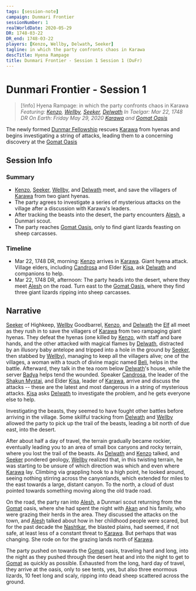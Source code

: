 ```yaml
---
tags: [session-note]
campaign: Dunmari Frontier
sessionNumber: 1
realWorldDate: 2020-05-29
DR: 1748-03-22
DR_end: 1748-03-22
players: [Kenzo, Wellby, Delwath, Seeker]
tagline: in which the party confronts chaos in Karawa
descTitle: Hyena Rampage
title: Dunmari Frontier - Session 1 Session 1 (DuFr)
---
```

# Dunmari Frontier - Session 1

>[!info] Hyena Rampage: in which the party confronts chaos in Karawa
> *Featuring: [Kenzo](<../../../people/pcs/dunmar-fellowship/kenzo.md>), [Wellby](<../../../people/pcs/dunmar-fellowship/wellby.md>), [Seeker](<../../../people/pcs/dunmar-fellowship/seeker.md>), [Delwath](<../../../people/pcs/dunmar-fellowship/delwath.md>)*
> *In Taelgar: Mar 22, 1748 DR*
> *On Earth: Friday May 29, 2020*
> *[Karawa](<../../../gazetteer/greater-dunmar/realms/dunmar/eastern-dunmar/karawa.md>) and [Gomat Oasis](<../../../gazetteer/greater-dunmar/dunmari-basin/gomat.md>)*

The newly formed [Dunmar Fellowship](<../../../people/pcs/dunmar-fellowship/dunmar-fellowship.md>) rescues [Karawa](<../../../gazetteer/greater-dunmar/realms/dunmar/eastern-dunmar/karawa.md>) from hyenas and begins investigating a string of attacks, leading them to a concerning discovery at the [Gomat Oasis](<../../../gazetteer/greater-dunmar/dunmari-basin/gomat.md>)
## Session Info
### Summary
- [Kenzo](<../../../people/pcs/dunmar-fellowship/kenzo.md>), [Seeker](<../../../people/pcs/dunmar-fellowship/seeker.md>), [Wellby](<../../../people/pcs/dunmar-fellowship/wellby.md>), and [Delwath](<../../../people/pcs/dunmar-fellowship/delwath.md>) meet, and save the villagers of [Karawa](<../../../gazetteer/greater-dunmar/realms/dunmar/eastern-dunmar/karawa.md>) from two giant hyenas.
- The party agrees to investigate a series of mysterious attacks on the village after a discussion with Karawa's leaders.
- After tracking the beasts into the desert, the party encounters [Alesh](<../../../people/dunmari/alesh.md>), a Dunmari scout.
- The party reaches [Gomat Oasis](<../../../gazetteer/greater-dunmar/dunmari-basin/gomat.md>), only to find giant lizards feasting on sheep carcasses.
### Timeline
- Mar 22, 1748 DR, morning: [Kenzo](<../../../people/pcs/dunmar-fellowship/kenzo.md>) arrives in [Karawa](<../../../gazetteer/greater-dunmar/realms/dunmar/eastern-dunmar/karawa.md>). Giant hyena attack. Village elders, including [Candrosa](<../../../people/dunmari/candrosa.md>) and Elder [Kisa](<../../../people/dunmari/kisa.md>), ask [Delwath](<../../../people/pcs/dunmar-fellowship/delwath.md>) and companions to help. 
- Mar 22, 1748 DR, afternoon: The party heads into the desert, where they meet [Alesh](<../../../people/dunmari/alesh.md>) on the road.  Turn east to the [Gomat Oasis](<../../../gazetteer/greater-dunmar/dunmari-basin/gomat.md>), where they find three giant lizards ripping into sheep carcasses.
## Narrative
[Seeker](<../../../people/pcs/dunmar-fellowship/seeker.md>) of Highkeep, [Wellby](<../../../people/pcs/dunmar-fellowship/wellby.md>) Goodbarrel, [Kenzo](<../../../people/pcs/dunmar-fellowship/kenzo.md>), and [Delwath](<../../../people/pcs/dunmar-fellowship/delwath.md>) the [Elf](<../../../species/children-of-the-embodied-gods/elves/elves.md>) all meet as they rush in to save the villagers of [Karawa](<../../../gazetteer/greater-dunmar/realms/dunmar/eastern-dunmar/karawa.md>) from two rampaging giant hyenas. They defeat the hyenas (one killed by [Kenzo](<../../../people/pcs/dunmar-fellowship/kenzo.md>), with staff and bare hands, and the other attacked with magical flames by [Delwath](<../../../people/pcs/dunmar-fellowship/delwath.md>), distracted by an illusory baby antelope and tripped into a hole in the ground by [Seeker](<../../../people/pcs/dunmar-fellowship/seeker.md>), then stabbed by [Wellby](<../../../people/pcs/dunmar-fellowship/wellby.md>)), managing to keep all the villagers alive; one of the villages, a woman with a touch of divine magic named [Beli](<../../../people/dunmari/beli.md>), helps in the battle. Afterward, they talk in the tea room below [Delwath](<../../../people/pcs/dunmar-fellowship/delwath.md>)'s house, while the server [Badya](<../../../people/dunmari/badya.md>) helps tend the wounded. Speaker [Candrosa](<../../../people/dunmari/candrosa.md>), the leader of the [Shakun Mystai](<../../../groups/dunmari-mystery-cults/shakun-mystai.md>), and Elder [Kisa](<../../../people/dunmari/kisa.md>), leader of [Karawa](<../../../gazetteer/greater-dunmar/realms/dunmar/eastern-dunmar/karawa.md>), arrive and discuss the attacks -- these are the latest and most dangerous in a string of mysterious attacks. [Kisa](<../../../people/dunmari/kisa.md>) asks [Delwath](<../../../people/pcs/dunmar-fellowship/delwath.md>) to investigate the problem, and he gets everyone else to help.

Investigating the beasts, they seemed to have fought other battles before arriving in the village. Some skillful tracking from [Delwath](<../../../people/pcs/dunmar-fellowship/delwath.md>) and [Wellby](<../../../people/pcs/dunmar-fellowship/wellby.md>) allowed the party to pick up the trail of the beasts, leading a bit north of due east, into the desert.

After about half a day of travel, the terrain gradually became rockier, eventually leading you to an area of small box canyons and rocky terrain, where you lost the trail of the beasts. As [Delwath](<../../../people/pcs/dunmar-fellowship/delwath.md>) and [Kenzo](<../../../people/pcs/dunmar-fellowship/kenzo.md>) talked, and [Seeker](<../../../people/pcs/dunmar-fellowship/seeker.md>) pondered geology, [Wellby](<../../../people/pcs/dunmar-fellowship/wellby.md>) realized that, in this twisting terrain, he was starting to be unsure of which direction was which and even where [Karawa](<../../../gazetteer/greater-dunmar/realms/dunmar/eastern-dunmar/karawa.md>) lay. Climbing via grappling hook to a high point, he looked around, seeing nothing stirring across the canyonlands, which extended for miles to the east towards a large, distant canyon. To the north, a cloud of dust pointed towards something moving along the old trade road.

On the road, the party ran into [Alesh](<../../../people/dunmari/alesh.md>), a Dunmari scout returning from the [Gomat](<../../../gazetteer/greater-dunmar/dunmari-basin/gomat.md>) oasis, where she had spent the night with [Akan](<../../../people/dunmari/akan.md>) and his family, who were grazing their herds in the area. They discussed the attacks on the town, and [Alesh](<../../../people/dunmari/alesh.md>) talked about how in her childhood people were scared, but for the past decade the [Nashtkar](<../../../gazetteer/greater-dunmar/dunmari-basin/nashtkar.md>), the blasted plains, had seemed, if not safe, at least less of a constant threat to [Karawa](<../../../gazetteer/greater-dunmar/realms/dunmar/eastern-dunmar/karawa.md>). But perhaps that was changing. She rode on for the grazing lands north of [Karawa](<../../../gazetteer/greater-dunmar/realms/dunmar/eastern-dunmar/karawa.md>).

The party pushed on towards the [Gomat](<../../../gazetteer/greater-dunmar/dunmari-basin/gomat.md>) oasis, traveling hard and long, into the night as they pushed through the desert heat and into the night to get to [Gomat](<../../../gazetteer/greater-dunmar/dunmari-basin/gomat.md>) as quickly as possible. Exhausted from the long, hard day of travel, they arrive at the oasis, only to see tents, yes, but also three enormous lizards, 10 feet long and scaly, ripping into dead sheep scattered across the ground.
